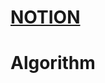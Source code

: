 # [NOTION]([https://www.notion.so/5107bde4cec641dda96a65f92029cfd5](https://www.notion.so/d66ae1440c5a4124b12bfd84ce171c53?v=50d383859c7747bc94868ded43a08bb8)https://www.notion.so/d66ae1440c5a4124b12bfd84ce171c53?v=50d383859c7747bc94868ded43a08bb8)

# Algorithm
